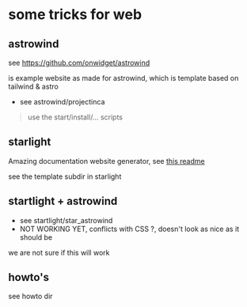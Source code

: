 # some tricks for web

## astrowind

see https://github.com/onwidget/astrowind

is example website as made for astrowind, which is template based on tailwind & astro

- see astrowind/projectinca

> use the start/install/... scripts

## starlight

Amazing documentation website generator, see [this readme](https://github.com/despiegk/research_web2/tree/main/starlight/template)

see the template subdir in starlight

## startlight + astrowind

- see startlight/star_astrowind
- NOT WORKING YET, conflicts with CSS ?, doesn't look as nice as it should be

we are not sure if this will work

## howto's

see howto dir


